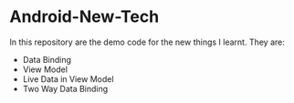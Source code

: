 # Android-New-Tech

In this repository are the demo code for the new things I learnt. They are:

- Data Binding
- View Model
- Live Data in View Model
- Two Way Data Binding
